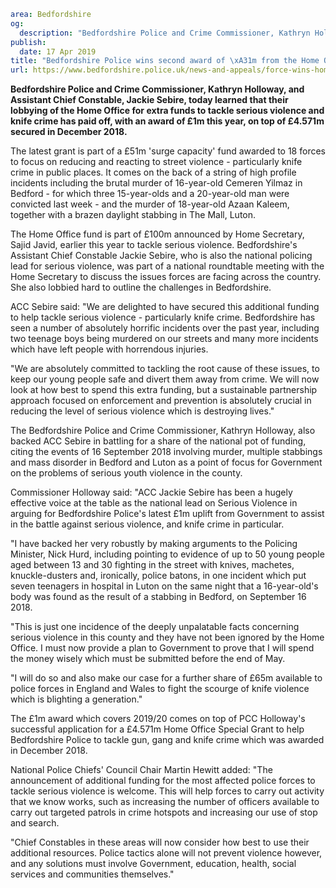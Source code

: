 ```yaml
area: Bedfordshire
og:
  description: "Bedfordshire Police and Crime Commissioner, Kathryn Holloway, and Assistant Chief Constable, Jackie Sebire, today learned that their lobbying of the Home Office for extra funds to tackle serious violence and knife crime has paid off, with an award of \xA31m this year, on top of \xA34.571m secured in December 2018."
publish:
  date: 17 Apr 2019
title: "Bedfordshire Police wins second award of \xA31m from the Home Office to help tackle serious violence and knife crime"
url: https://www.bedfordshire.police.uk/news-and-appeals/force-wins-home-office-awards-april19
```

**Bedfordshire Police and Crime Commissioner, Kathryn Holloway, and Assistant Chief Constable, Jackie Sebire, today learned that their lobbying of the Home Office for extra funds to tackle serious violence and knife crime has paid off, with an award of £1m this year, on top of £4.571m secured in December 2018.**

The latest grant is part of a £51m 'surge capacity' fund awarded to 18 forces to focus on reducing and reacting to street violence - particularly knife crime in public places. It comes on the back of a string of high profile incidents including the brutal murder of 16-year-old Cemeren Yilmaz in Bedford - for which three 15-year-olds and a 20-year-old man were convicted last week - and the murder of 18-year-old Azaan Kaleem, together with a brazen daylight stabbing in The Mall, Luton.

The Home Office fund is part of £100m announced by Home Secretary, Sajid Javid, earlier this year to tackle serious violence. Bedfordshire's Assistant Chief Constable Jackie Sebire, who is also the national policing lead for serious violence, was part of a national roundtable meeting with the Home Secretary to discuss the issues forces are facing across the country. She also lobbied hard to outline the challenges in Bedfordshire.

ACC Sebire said: "We are delighted to have secured this additional funding to help tackle serious violence - particularly knife crime. Bedfordshire has seen a number of absolutely horrific incidents over the past year, including two teenage boys being murdered on our streets and many more incidents which have left people with horrendous injuries.

"We are absolutely committed to tackling the root cause of these issues, to keep our young people safe and divert them away from crime. We will now look at how best to spend this extra funding, but a sustainable partnership approach focused on enforcement and prevention is absolutely crucial in reducing the level of serious violence which is destroying lives."

The Bedfordshire Police and Crime Commissioner, Kathryn Holloway, also backed ACC Sebire in battling for a share of the national pot of funding, citing the events of 16 September 2018 involving murder, multiple stabbings and mass disorder in Bedford and Luton as a point of focus for Government on the problems of serious youth violence in the county.

Commissioner Holloway said: "ACC Jackie Sebire has been a hugely effective voice at the table as the national lead on Serious Violence in arguing for Bedfordshire Police's latest £1m uplift from Government to assist in the battle against serious violence, and knife crime in particular.

"I have backed her very robustly by making arguments to the Policing Minister, Nick Hurd, including pointing to evidence of up to 50 young people aged between 13 and 30 fighting in the street with knives, machetes, knuckle-dusters and, ironically, police batons, in one incident which put seven teenagers in hospital in Luton on the same night that a 16-year-old's body was found as the result of a stabbing in Bedford, on September 16 2018.

"This is just one incidence of the deeply unpalatable facts concerning serious violence in this county and they have not been ignored by the Home Office. I must now provide a plan to Government to prove that I will spend the money wisely which must be submitted before the end of May.

"I will do so and also make our case for a further share of £65m available to police forces in England and Wales to fight the scourge of knife violence which is blighting a generation."

The £1m award which covers 2019/20 comes on top of PCC Holloway's successful application for a £4.571m Home Office Special Grant to help Bedfordshire Police to tackle gun, gang and knife crime which was awarded in December 2018.

National Police Chiefs' Council Chair Martin Hewitt added: "The announcement of additional funding for the most affected police forces to tackle serious violence is welcome. This will help forces to carry out activity that we know works, such as increasing the number of officers available to carry out targeted patrols in crime hotspots and increasing our use of stop and search.

"Chief Constables in these areas will now consider how best to use their additional resources. Police tactics alone will not prevent violence however, and any solutions must involve Government, education, health, social services and communities themselves."
